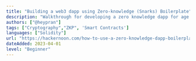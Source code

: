 ```yaml
---
title: "Building a web3 dapp using Zero-knowledge (Snarks) Boilerplate"
description: "Walkthrough for developing a zero knowledge dapp for age verification."
authors: ["@heypran"]
tags: ["Cryptography","ZKP", 'Smart Contracts']
languages: ["Solidity"]
url: "https://hackernoon.com/how-to-use-a-zero-knowledge-dapp-boilerplate"
dateAdded: 2023-04-01
level: "Beginner"
---
```

